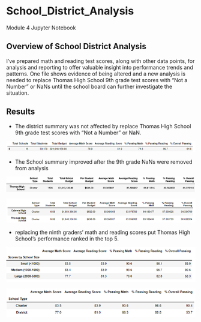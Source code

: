# School_District_Analysis
Module 4 Jupyter Notebook

## Overview of School District Analysis
I’ve prepared math and reading test scores, along with other data points, for analysis and reporting to offer valuable insight into performance trends and patterns. One file shows evidence of being altered and a new analysis is needed to replace Thomas High School 9th grade test scores with “Not a Number” or NaNs until the school board can further investigate the situation.

## Results
- The district summary was not affected by replace Thomas High School 9th grade test scores with “Not a Number” or NaN.

![TBrickey](https://github.com/TBrickey/School_District_Analysis/blob/main/Resources/district%20summary%20after%20THS%209th%20replaced%20with%20NaN.png)

- The School summary improved after the 9th grade NaNs were removed from analysis

![TBrickey](https://github.com/TBrickey/School_District_Analysis/blob/main/Resources/by%20school%20with%209th.png)

![TBrickey](https://github.com/TBrickey/School_District_Analysis/blob/main/Resources/by%20school.png)

 - replacing the ninth graders’ math and reading scores put Thomas High School’s performance ranked in the top 5.


![TBrickey](https://github.com/TBrickey/School_District_Analysis/blob/main/Resources/by%20size.png)

![TBrickey](https://github.com/TBrickey/School_District_Analysis/blob/main/Resources/by%20type.png)
